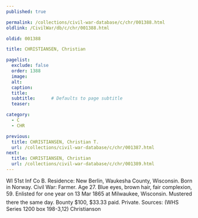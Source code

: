 ```yaml
---
published: true

permalink: /collections/civil-war-database/c/chr/001388.html
oldlink: /CivilWar/db/c/chr/001388.html

oldid: 001388

title: CHRISTIANSEN, Christian

pagelist:
  exclude: false
  order: 1388
  image: 
  alt:
  caption:
  title:
  subtitle:      # Defaults to page subtitle
  teaser:

category: 
  - C 
  - CHR

previous:
  title: CHRISTIANSEN, Christian T.
  url: /collections/civil-war-database/c/chr/001387.html  
next:
  title: CHRISTIANSEN, Christian
  url: /collections/civil-war-database/c/chr/001389.html   
---
```

WI 51st Inf Co B. Residence: New Berlin, Waukesha County, Wisconsin. Born in Norway. Civil War: Farmer. Age 27. Blue eyes, brown hair, fair complexion, 5&#146;9&#148;. Enlisted for one year on 13 Mar 1865 at Milwaukee, Wisconsin. Mustered there the same day. Bounty $100, $33.33 paid. Private. Sources: (WHS Series 1200 box 198-3,12) &#147;Christianson&#148;